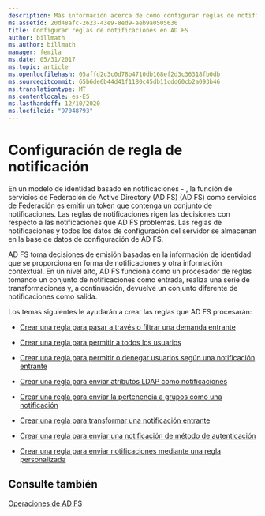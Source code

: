 ```yaml
---
description: Más información acerca de cómo configurar reglas de notificaciones
ms.assetid: 20d48afc-2623-43e9-8ed9-aeb9a0505630
title: Configurar reglas de notificaciones en AD FS
author: billmath
ms.author: billmath
manager: femila
ms.date: 05/31/2017
ms.topic: article
ms.openlocfilehash: 05affd2c3c0d78b4710db168ef2d3c36318fb0db
ms.sourcegitcommit: 65b6de6b44d41f1180c45db11cdd60cb2a093b46
ms.translationtype: MT
ms.contentlocale: es-ES
ms.lasthandoff: 12/10/2020
ms.locfileid: "97048793"
---
```

# <a name="configure-claim-rules"></a>Configuración de regla de notificación

En un modelo de identidad basado en notificaciones \- , la función de servicios de Federación de Active Directory (AD FS) (AD FS) como servicios de Federación es emitir un token que contenga un conjunto de notificaciones. Las reglas de notificaciones rigen las decisiones con respecto a las notificaciones que AD FS problemas. Las reglas de notificaciones y todos los datos de configuración del servidor se almacenan en la base de datos de configuración de AD FS.

AD FS toma decisiones de emisión basadas en la información de identidad que se proporciona en forma de notificaciones y otra información contextual. En un nivel alto, AD FS funciona como un procesador de reglas tomando un conjunto de notificaciones como entrada, realiza una serie de transformaciones y, a continuación, devuelve un conjunto diferente de notificaciones como salida.

Los temas siguientes le ayudarán a crear las reglas que AD FS procesarán:

-   [Crear una regla para pasar a través o filtrar una demanda entrante](../../ad-fs/operations/Create-a-Rule-to-Pass-Through-or-Filter-an-Incoming-Claim.md)

-   [Crear una regla para permitir a todos los usuarios](../../ad-fs/operations/Create-a-Rule-to-Permit-All-Users.md)

-   [Crear una regla para permitir o denegar usuarios según una notificación entrante](../../ad-fs/operations/Create-a-Rule-to-Permit-or-Deny-Users-Based-on-an-Incoming-Claim.md)

-   [Crear una regla para enviar atributos LDAP como notificaciones](../../ad-fs/operations/Create-a-Rule-to-Send-LDAP-Attributes-as-Claims.md)

-   [Crear una regla para enviar la pertenencia a grupos como una notificación](../../ad-fs/operations/Create-a-Rule-to-Send-Group-Membership-as-a-Claim.md)

-   [Crear una regla para transformar una notificación entrante](../../ad-fs/operations/Create-a-Rule-to-Transform-an-Incoming-Claim.md)

-   [Crear una regla para enviar una notificación de método de autenticación](../../ad-fs/operations/Create-a-Rule-to-Send-an-Authentication-Method-Claim.md)

-   [Crear una regla para enviar notificaciones mediante una regla personalizada](../../ad-fs/operations/Create-a-Rule-to-Send-Claims-Using-a-Custom-rule.md)

## <a name="see-also"></a>Consulte también
[Operaciones de AD FS](../ad-fs-operations.md)

